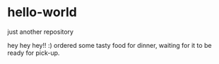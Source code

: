 # hello-world
just another repository


hey hey hey!!
:) 
ordered some tasty food for dinner, waiting for it to be ready for pick-up.
